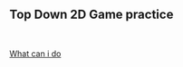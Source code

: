 ## Top Down 2D Game practice

<br>

[What can i do](https://github.com/CWIN77/README-contents/blob/master/unity/README.md)
